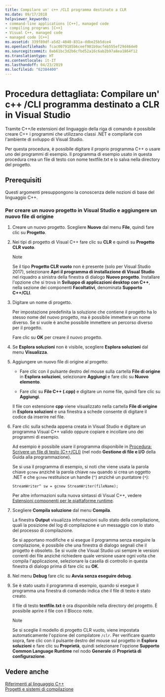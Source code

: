 ```yaml
---
title: Compilare un' c++ /CLI programma destinato a CLR
ms.date: 09/17/2018
helpviewer_keywords:
- command-line applications [C++], managed code
- compiling programs [C++]
- Visual C++, managed code
- managed code [C++]
ms.assetid: 339f89df-a5d2-4040-831a-ddbe25b5dce4
ms.openlocfilehash: fcac0079185b6ceef981b9acfeb555ef29d464e0
ms.sourcegitcommit: 0ab61bc3d2b6cfbd52a16c6ab2b97a8ea1864f12
ms.translationtype: HT
ms.contentlocale: it-IT
ms.lasthandoff: 04/23/2019
ms.locfileid: "62384400"
---
```

# <a name="walkthrough-compile-a-ccli-program-that-targets-the-clr-in-visual-studio"></a>Procedura dettagliata: Compilare un' c++ /CLI programma destinato a CLR in Visual Studio

Tramite C++/le estensioni del linguaggio della riga di comando è possibile creare C++ i programmi che utilizzano classi .NET e compilarle con l'ambiente di sviluppo di Visual Studio.

Per questa procedura, è possibile digitare il proprio programma C++ o usare uno dei programmi di esempio. Il programma di esempio usato in questa procedura crea un file di testo con nome textfile.txt e lo salva nella directory del progetto.

## <a name="prerequisites"></a>Prerequisiti

Questi argomenti presuppongono la conoscenza delle nozioni di base del linguaggio C++.

### <a name="to-create-a-new-project-in-visual-studio-and-add-a-new-source-file"></a>Per creare un nuovo progetto in Visual Studio e aggiungere un nuovo file di origine

1. Creare un nuovo progetto. Scegliere **Nuovo** dal menu **File**, quindi fare clic su **Progetto**.

1. Nei tipi di progetto di Visual C++ fare clic su **CLR** e quindi su **Progetto CLR vuoto**.

   > [!NOTE]
   > Se il tipo **Progetto CLR vuoto** non è presente (solo per Visual Studio 2017), selezionare **Apri il programma di installazione di Visual Studio** nel riquadro a sinistra della finestra di dialogo **Nuovo progetto**. Installare l'opzione che si trova in **Sviluppo di applicazioni desktop con C++**, nella sezione dei componenti **Facoltativi**, denominata **Supporto C++/CLI**.<br/>

1. Digitare un nome di progetto.

   Per impostazione predefinita la soluzione che contiene il progetto ha lo stesso nome del nuovo progetto, ma è possibile immettere un nome diverso. Se si vuole è anche possibile immettere un percorso diverso per il progetto.

   Fare clic su **OK** per creare il nuovo progetto.

1. Se **Esplora soluzioni** non è visibile, scegliere **Esplora soluzioni** dal menu **Visualizza**.

1. Aggiungere un nuovo file di origine al progetto:

   - Fare clic con il pulsante destro del mouse sulla cartella **File di origine** in **Esplora soluzioni**, selezionare **Aggiungi** e fare clic su **Nuovo elemento**.

   - Fare clic su **File C++ (.cpp)** e digitare un nome file, quindi fare clic su **Aggiungi**.

   Il file con estensione **cpp** viene visualizzato nella cartella **File di origine** in **Esplora soluzioni** e una finestra a schede consente di digitare il codice da inserire nel file.

1. Fare clic sulla scheda appena creata in Visual Studio e digitare un programma Visual C++ valido oppure copiare e incollare uno dei programmi di esempio.

   Ad esempio è possibile usare il programma disponibile in [Procedura: Scrivere un file di testo (C++/CLI)](how-to-write-a-text-file-cpp-cli.md) (nel nodo **Gestione di file e I/O** della Guida alla programmazione).

   Se si usa il programma di esempio, si noti che viene usata la parola chiave `gcnew` anziché la parola chiave `new` quando si crea un oggetto .NET e che `gcnew` restituisce un handle (`^`) anziché un puntatore (`*`):

   `StreamWriter^ sw = gcnew StreamWriter(fileName);`

   Per altre informazioni sulla nuova sintassi di Visual C++, vedere [Estensioni componenti per le piattaforme runtime](../extensions/component-extensions-for-runtime-platforms.md).

1. Scegliere **Compila soluzione** dal menu **Compila**.

   La finestra **Output** visualizza informazioni sullo stato della compilazione, quali la posizione del log di compilazione e un messaggio con lo stato del processo di compilazione.

   Se si apportano modifiche e si esegue il programma senza eseguire la compilazione, è possibile che una finestra di dialogo segnali che il progetto è obsoleto. Se si vuole che Visual Studio usi sempre le versioni correnti dei file anziché richiedere quale versione usare ogni volta che compila l'applicazione, selezionare la casella di controllo in questa finestra di dialogo prima di fare clic su **OK**.

1. Nel menu **Debug** fare clic su **Avvia senza eseguire debug**.

1. Se è stato usato il programma di esempio, quando si esegue il programma una finestra di comando indica che il file di testo è stato creato.

   Il file di testo **textfile.txt** è ora disponibile nella directory del progetto. È possibile aprire il file con il Blocco note.

   > [!NOTE]
   > Se si sceglie il modello di progetto CLR vuoto, viene impostata automaticamente l'opzione del compilatore `/clr`. Per verificare quanto sopra, fare clic con il pulsante destro del mouse sul progetto in **Esplora soluzioni** e fare clic su **Proprietà**, quindi selezionare l'opzione **Supporto Common Language Runtime** nel nodo **Generale** di **Proprietà di configurazione**.

## <a name="see-also"></a>Vedere anche

[Riferimenti al linguaggio C++](../cpp/cpp-language-reference.md)<br/>
[Progetti e sistemi di compilazione](../build/projects-and-build-systems-cpp.md)<br/>
